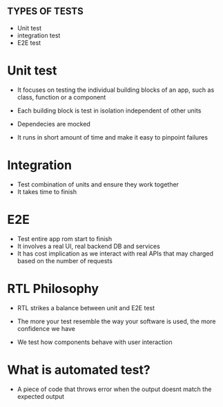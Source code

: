 ## TYPES OF TESTS

- Unit test
- integration test
- E2E test

# Unit test

- It focuses on testing the individual building blocks of an app, such as class, function or a component

- Each building block is test in isolation independent of other units
- Dependecies are mocked
- It runs in short amount of time and make it easy to pinpoint failures

# Integration

- Test combination of units and ensure they work together
- It takes time to finish

# E2E

- Test entire app rom start to finish
- It involves a real UI, real backend DB and services
- It has cost implication as we interact with real APIs that may charged based on the number of requests

# RTL Philosophy

- RTL strikes a balance between unit and E2E test
- The more your test resemble the way your software is used, the more confidence we have

- We test how components behave with user interaction

# What is automated test?

- A piece of code that throws error when the output doesnt match the expected output
